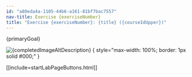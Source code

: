 ```yaml
---
id: "a80eda4a-1105-44b6-a161-81bf7bac7557"
nav-title: Exercise {exerciseNumber}
title: "Exercise {exerciseNumber}: {title} ({courseIdUpper})"
---
```


{primaryGoal}

![{completedImageAltDescription}](./images/{completedImageFilename} "{completedImageTitle}") { style="max-width: 100%; border: 1px solid #000;" }

[[include=startLabPageButtons.html]]
